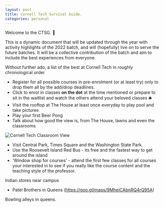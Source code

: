 ```yaml
---
layout: post
title: Cornell Tech Survival Guide.
categories: personal
---
```


Welcome to the CTSG. 🚀

This is a dynamic document that will be updated through the year with activity highlights of the 2022 batch, and will (hopefully) live on to serve the future batches. It will be a collective contribution of the batch and aim to include the best experiences from everyone.

Without further ado, a list of the best at Cornell Tech in roughly chronological order 

- Register for all possible courses in pre-enrolment (or at least try) only to drop them all by the add/drop deadlines.
- Click to enrol in classes **on the dot** at the time mentioned or prepare to sit in the waitlist and watch the others attend your beloved classes 🛎
- Visit the rooftop at The House at least once everyday to play pool and take pictures
- Play your first Beer Pong
- Talk about how good the view is, from The House, lawns and even the classrooms

![Cornell Tech Classroom View](../../images/cornell-tech-classroom-view.jpeg)

- Visit Central Park, Times Square and the Washington State Park.
- Use the Roosevelt Island Red Bus - its free and the fastest way to get around the island
- 'Window shop for courses' - attend the first few classes for all courses your interested in to see if you really like the course content and the teaching style of the professor.

Indian stores near campus
- Patel Brothers in Queens (https://goo.gl/maps/9MheiCAbnRQ4rQ95A)

Bowling alleys in queens. 


